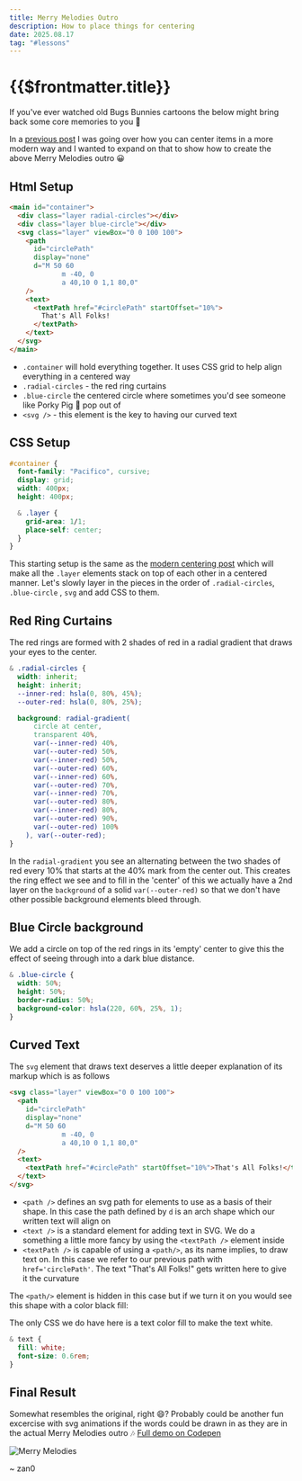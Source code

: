 ```yaml
---
title: Merry Melodies Outro
description: How to place things for centering
date: 2025.08.17
tag: "#lessons"
---
```


# {{$frontmatter.title}}

<Badge :text="$frontmatter.date" />
<Badge :text="$frontmatter.tag" />

If you've ever watched old Bugs Bunnies cartoons the below might bring back some core memories to you 🐰

<ThatsAllFolks />

In a [previous post](../learning-lessons/2025-08-15-Modern-Centering) I was going over how you can center items in a more modern way and I wanted to expand on that to show how to create the above Merry Melodies outro 😀

## Html Setup

```html
<main id="container">
  <div class="layer radial-circles"></div>
  <div class="layer blue-circle"></div>
  <svg class="layer" viewBox="0 0 100 100">
    <path
      id="circlePath"
      display="none"
      d="M 50 60
             m -40, 0
             a 40,10 0 1,1 80,0"
    />
    <text>
      <textPath href="#circlePath" startOffset="10%">
        That's All Folks!
      </textPath>
    </text>
  </svg>
</main>
```

- `.container` will hold everything together. It uses CSS grid to help align everything in a centered way
- `.radial-circles` - the red ring curtains
- `.blue-circle` the centered circle where sometimes you'd see someone like Porky Pig 🐷 pop out of
- `<svg />` - this element is the key to having our curved text

## CSS Setup

```css
#container {
  font-family: "Pacifico", cursive;
  display: grid;
  width: 400px;
  height: 400px;

  & .layer {
    grid-area: 1/1;
    place-self: center;
  }
}
```

This starting setup is the same as the [modern centering post](../learning-lessons/2025-08-15-Modern-Centering) which will make all the `.layer` elements stack on top of each other in a centered manner. Let's slowly layer in the pieces in the order of `.radial-circles`, `.blue-circle` , `svg` and add CSS to them.

## Red Ring Curtains

The red rings are formed with 2 shades of red in a radial gradient that draws your eyes to the center.

<style>
  .red-ring-only .blue-circle, .red-ring-only svg{display:none}
</style>
<ThatsAllFolks class="red-ring-only"/>

```css
& .radial-circles {
  width: inherit;
  height: inherit;
  --inner-red: hsla(0, 80%, 45%);
  --outer-red: hsla(0, 80%, 25%);

  background: radial-gradient(
      circle at center,
      transparent 40%,
      var(--inner-red) 40%,
      var(--outer-red) 50%,
      var(--inner-red) 50%,
      var(--outer-red) 60%,
      var(--inner-red) 60%,
      var(--outer-red) 70%,
      var(--inner-red) 70%,
      var(--outer-red) 80%,
      var(--inner-red) 80%,
      var(--outer-red) 90%,
      var(--outer-red) 100%
    ), var(--outer-red);
}
```

In the `radial-gradient` you see an alternating between the two shades of red every 10% that starts at the 40% mark from the center out. This creates the ring effect we see and to fill in the 'center' of this we actually have a 2nd layer on the `background` of a solid `var(--outer-red)` so that we don't have other possible background elements bleed through.

## Blue Circle background

We add a circle on top of the red rings in its 'empty' center to give this the effect of seeing through into a dark blue distance.

```css
& .blue-circle {
  width: 50%;
  height: 50%;
  border-radius: 50%;
  background-color: hsla(220, 60%, 25%, 1);
}
```

<style>
  .layer-blue-circle svg{display:none}
</style>
<ThatsAllFolks class="layer-blue-circle"/>

## Curved Text

The `svg` element that draws text deserves a little deeper explanation of its markup which is as follows

```html
<svg class="layer" viewBox="0 0 100 100">
  <path
    id="circlePath"
    display="none"
    d="M 50 60
             m -40, 0
             a 40,10 0 1,1 80,0"
  />
  <text>
    <textPath href="#circlePath" startOffset="10%">That's All Folks!</textPath>
  </text>
</svg>
```

- `<path />` defines an svg path for elements to use as a basis of their shape. In this case the path defined by `d` is an arch shape which our written text will align on
- `<text />` is a standard element for adding text in SVG. We do a
  something a little more fancy by using the `<textPath />` element inside
- `<textPath />` is capable of using a `<path/>`, as its name implies, to draw text on.
  In this case we refer to our previous path with `href='circlePath'`. The text "That's All Folks!" gets written here to give it the curvature

The `<path/>` element is hidden in this case but if we turn it on you would see this shape with a color black fill:

<style>
  .show-path svg path{display:block !important}
</style>
<ThatsAllFolks class="show-path"/>

The only CSS we do have here is a text color fill to make the text white.

```css
& text {
  fill: white;
  font-size: 0.6rem;
}
```

## Final Result

Somewhat resembles the original, right 😄? Probably could be another fun excercise with svg animations if the words could be drawn in as they are in the actual Merry Melodies outro 🎶 [Full demo on Codepen](https://codepen.io/_zan0/pen/MYKrNLe)

![Merry Melodies](/images/merry-melodies.jpg)
<ThatsAllFolks />

~ zan0
